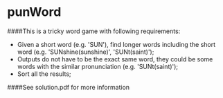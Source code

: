 # punWord
####This is a tricky word game with following requirements:
- Given a short word (e.g. 'SUN'), find longer words including the short word (e.g. 'SUNshine(sunshine)', 'SUNt(saint)'); 
- Outputs do not have to be the exact same word, they could be some words with the similar pronunciation (e.g. 'SUNt(saint)');
- Sort all the results;

####See solution.pdf for more information
